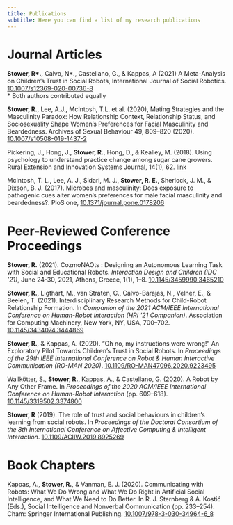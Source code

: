 ```yaml
---
title: Publications
subtitle: Here you can find a list of my research publications
---
```


# Journal Articles
**Stower, R\*.**, Calvo, N\*., Castellano, G., & Kappas, A (2021) A Meta-Analysis on Children’s Trust in Social Robots, International Journal of Social Robotics. <a href="https://link.springer.com/article/10.1007/s12369-020-00736-8">10.1007/s12369-020-00736-8</a> 
<br> \* Both authors contributed equally

**Stower, R.**, Lee, A.J., McIntosh, T.L. et al. (2020), Mating Strategies and the Masculinity Paradox: How Relationship Context, Relationship Status, and Sociosexuality Shape Women’s Preferences for Facial Masculinity and Beardedness. Archives of Sexual Behaviour 49, 809–820 (2020). <a href="https://doi.org/10.1007/s10508-019-1437-2">10.1007/s10508-019-1437-2</a>  

Pickering, J., Hong, J., **Stower, R.**, Hong, D., & Kealley, M. (2018). Using psychology to understand practice change among sugar cane growers. Rural Extension and Innovation Systems Journal, 14(1), 62. <a href="https://search.informit.org/doi/abs/10.3316/INFORMIT.563453808883430">link</a> 

McIntosh, T. L., Lee, A. J., Sidari, M. J., **Stower, R. E.**, Sherlock, J. M., & Dixson, B. J. (2017). Microbes and masculinity: Does exposure to pathogenic cues alter women’s preferences for male facial masculinity and beardedness?. PloS one, <a href="doi.org/10.1371/journal.pone.0178206">10.1371/journal.pone.0178206</a>  


# Peer-Reviewed Conference Proceedings
**Stower, R.** (2021). CozmoNAOts : Designing an Autonomous Learning Task with Social and Educational Robots. *Interaction Design and Children (IDC ’21)*, June 24-30, 2021, Athens, Greece, 1(1), 1–8. <a href="https://dl.acm.org/doi/10.1145/3459990.3465210">10.1145/3459990.3465210</a> 

**Stower, R.**, Ligthart, M., van Straten, C., Calvo-Barajas, N., Velner, E., & Beelen, T. (2021). Interdisciplinary Research Methods for Child-Robot Relationship Formation. In *Companion of the 2021 ACM/IEEE International Conference on Human-Robot Interaction (HRI '21 Companion)*. Association for Computing Machinery, New York, NY, USA, 700–702. <a href="https://dl.acm.org/doi/10.1145/3434074.3444869">10.1145/3434074.3444869</a> 

**Stower, R.**, & Kappas, A. (2020). “Oh no, my instructions were wrong!” An Exploratory Pilot Towards Children’s Trust in Social Robots. In *Proceedings of the 29th IEEE International Conference on Robot & Human Interactive Communication (RO-MAN 2020)*. <a href="https://ieeexplore.ieee.org/document/9223495">10.1109/RO-MAN47096.2020.9223495</a> 

Wallkötter, S., **Stower, R.**, Kappas, A., & Castellano, G. (2020). A Robot by Any Other Frame. In *Proceedings of the 2020 ACM/IEEE International Conference on Human-Robot Interaction* (pp. 609–618). <a href="https://dl.acm.org/doi/10.1145/3319502.3374800">10.1145/3319502.3374800</a>

**Stower, R** (2019).  The role of trust and social behaviours in children’s learning from social robots.  In *Proceedings of the Doctoral Consortium of the 8th International Conference on Affective Computing & Intelligent Interaction*. <a href="https://ieeexplore.ieee.org/document/8925269">10.1109/ACIIW.2019.8925269</a> 

# Book Chapters
Kappas, A., **Stower, R.**, & Vanman, E. J. (2020). Communicating with Robots: What We Do Wrong and What We Do Right in Artificial Social Intelligence, and What We Need to Do Better. In R. J. Sternberg & A. Kostić (Eds.), Social Intelligence and Nonverbal Communication (pp. 233–254). Cham: Springer International Publishing. <a href="https://link.springer.com/chapter/10.1007/978-3-030-34964-6_8">10.1007/978-3-030-34964-6\_8</a>

